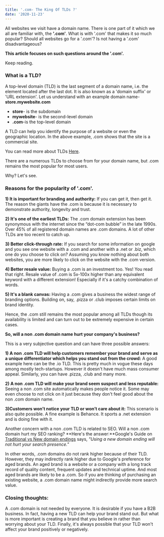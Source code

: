 ```yaml
---
title: '.com- The King Of TLDs ?'
date: '2020-11-23'
---
```


All websites we visit have a domain name. There is one part of it  which we all are familiar with, the **'.com'**. What is with '.com' that makes it so much popular? Should all websites go for a '.com'? Is not having a '.com' disadvantageous?

**This article focuses on such questions around the '.com'.** 

Keep reading.

### What is a TLD?
A top-level domain (TLD) is the last segment of a domain name, i.e. the element located after the last dot. It is also known as a 'domain suffix' or 'URL extension'.
Let us understand with an example domain name-
**store.mywebsite.com**
* **store**- is the subdomain
* **mywebsite**- is the second-level domain
* **.com**-is the top-level domain

A TLD can help you identify the purpose of a website or even the geographic location. In the above example, .com shows that the site is a commercial site. 

You can read more about TLDs [Here](https://www.hostinger.in/tutorials/what-is-tld).

There are a numerous TLDs to choose from for your domain name, but .com remains the most popular for most users.

Why?
Let's see.
### Reasons for the popularity of '.com'.
**1) It is important for branding and authority:**
      If you can get it, then get it. The reason the giants have the .com is because it is necessary to demonstrate authority, longevity and trust.

**2) It's one of the earliest TLDs:**
      The .com domain extension has been synonymous with the internet since the “dot-com bubble” in the late 1990s. Over 45% of all registered domain names are .com domains. A lot of other TLDs are too recent to catch up.

**3) Better click-through rate:**
If you search for some information on google and you see one website with a .com and another with a .net or .biz, which one do you choose to click on? Assuming you know nothing about both websites, you are more likely to click on the website with the .com version.

**4) Better resale value:**
Buying a .com is an investment too. Yes! You read that right. Resale value of .com is 5x-100x higher than any equivalent keyword with a different extension! Especially if it's a catchy combination of words.

**5) It's a blank canvas:**
Having a .com gives a business the widest range of branding options. Building on, say, .pizza or .club imposes certain limits on brand identity.

Hence, the .com still remains the most popular among all TLDs though its availability is limited and can turn out to be extremely expensive in certain cases.


**So, will a non .com domain name hurt your company's business?**

This is a very subjective question and can have three possible answers:

**1) A non .com TLD will help customers remember your brand and serve as a unique differentiator which helps you stand out from the crowd:**
      A good example here can be the .io TLD. This is pretty much in vogue these days among mostly tech-startups. However it doesn't have much mass consumer appeal.
Similarly, you can have .pizza, .club and many more.

**2) A non .com TLD will make your brand seem suspect and less reputable:**
Seeing a non .com site automatically makes people notice it. Some may even choose to not click on it just because they don't feel good about the non .com domain name.

**3)Customers won’t notice your TLD or won’t care about it:**
This scenario is also quite possible. A fine example is Behance. It sports a .net extension and is doing fine with it.

Another concern with a non .com TLD is related to SEO. Will a non .com domain hurt my SEO ranking?
**Here's the answer:**Google's Guide on [Traditional vs New domain endings](https://domains.google/learn/traditional-vs-new-domain-endings/#/) says, *"Using a new domain ending will not hurt your search presence."*

In other words, .com domains do not rank higher because of their TLD. However, they may indirectly rank higher due to Google's preference for aged brands. An aged brand is a website or a company with a long track record of quality content, frequent updates and technical uptime. And most aged brands are likely to be a .com. So if you are thinking of purchasing an existing website, a .com domain name might indirectly provide more search value.

### Closing thoughts:
A .com domain is not needed by everyone. It is desirable if you have a B2B business. In fact, having a new TLD can help your brand stand out. But what is more important is creating a brand that you believe in rather than worrying about your TLD.
Finally, it's always possible that your TLD won't affect your brand positively or negatively.